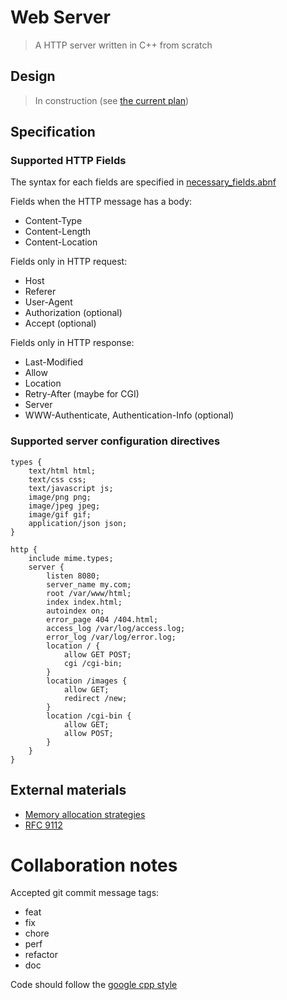 # Web Server

> A HTTP server written in C++ from scratch

## Design

> In construction (see [the current plan](docs/planning.md))

## Specification

### Supported HTTP Fields

The syntax for each fields are specified in [necessary_fields.abnf](docs/HTTP_fields/necessary_fields.abnf)

Fields when the HTTP message has a body:

- Content-Type
- Content-Length
- Content-Location

Fields only in HTTP request:

- Host
- Referer
- User-Agent
- Authorization (optional)
- Accept (optional)

Fields only in HTTP response:

- Last-Modified
- Allow
- Location
- Retry-After (maybe for CGI)
- Server
- WWW-Authenticate, Authentication-Info (optional)

### Supported server configuration directives

```nginx
types {
    text/html html;
    text/css css;
    text/javascript js;
    image/png png;
    image/jpeg jpeg;
    image/gif gif;
    application/json json;
}

http {
    include mime.types;
    server {
        listen 8080;
		server_name my.com;
        root /var/www/html;
        index index.html;
        autoindex on;
        error_page 404 /404.html;
        access_log /var/log/access.log;
        error_log /var/log/error.log;
        location / {
            allow GET POST;
            cgi /cgi-bin;
        }
        location /images {
            allow GET;
			redirect /new;
        }
        location /cgi-bin {
            allow GET;
            allow POST;
        }
    }
}
```

## External materials

- [Memory allocation strategies](https://www.gingerbill.org/series/memory-allocation-strategies/)
- [RFC 9112](https://datatracker.ietf.org/doc/html/rfc9112)

# Collaboration notes

Accepted git commit message tags:

- feat
- fix
- chore
- perf
- refactor
- doc

Code should follow the [google cpp style](https://anthonytsang.notion.site/Google-C-code-guidelines-ce6a361b17a5415bb41ab264f1866e75?pvs=4)